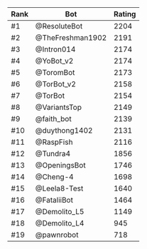 Rank|Bot|Rating
---|---|---
#1|@ResoluteBot|2204
#2|@TheFreshman1902|2191
#3|@Intron014|2174
#4|@YoBot_v2|2174
#5|@ToromBot|2173
#6|@TorBot_v2|2158
#7|@TorBot|2154
#8|@VariantsTop|2149
#9|@faith_bot|2139
#10|@duythong1402|2131
#11|@RaspFish|2116
#12|@Tundra4|1856
#13|@OpeningsBot|1746
#14|@Cheng-4|1698
#15|@Leela8-Test|1640
#16|@FataliiBot|1464
#17|@Demolito_L5|1149
#18|@Demolito_L4|945
#19|@pawnrobot|718
